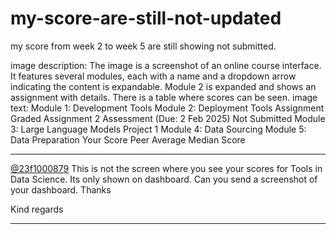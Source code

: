 # my-score-are-still-not-updated

my score from week 2 to week 5 are still showing not submitted.

image description: The image is a screenshot of an online course interface. It features several modules, each with a name and a dropdown arrow indicating the content is expandable. Module 2 is expanded and shows an assignment with details. There is a table where scores can be seen.
image text: Module 1: Development Tools
Module 2: Deployment Tools
Assignment
Graded Assignment 2
Assessment (Due: 2 Feb 2025)
Not Submitted
Module 3: Large Language Models
Project 1
Module 4: Data Sourcing
Module 5: Data Preparation
Your Score
Peer Average
Median Score

---

[@23f1000879](/u/23f1000879) This is not the screen where you see your scores for Tools in Data Science. Its only shown on dashboard. Can you send a screenshot of your dashboard. Thanks

Kind regards

---

